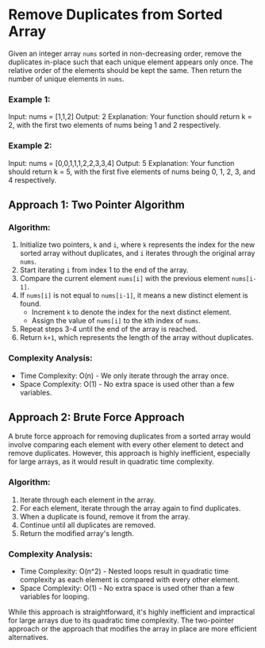 # Remove Duplicates from Sorted Array

Given an integer array `nums` sorted in non-decreasing order, remove the duplicates in-place such that each unique element appears only once.
The relative order of the elements should be kept the same. Then return the number of unique elements in `nums`.

### Example 1:
Input: nums = [1,1,2]
Output: 2
Explanation: Your function should return k = 2, with the first two elements of nums being 1 and 2 respectively.

### Example 2:
Input: nums = [0,0,1,1,1,2,2,3,3,4]
Output: 5
Explanation: Your function should return k = 5, with the first five elements of nums being 0, 1, 2, 3, and 4 respectively.

## Approach 1: Two Pointer Algorithm

### Algorithm:
1. Initialize two pointers, `k` and `i`, where `k` represents the index for the new sorted array without duplicates, and `i` iterates through the original array `nums`.
2. Start iterating `i` from index 1 to the end of the array.
3. Compare the current element `nums[i]` with the previous element `nums[i-1]`.
4. If `nums[i]` is not equal to `nums[i-1]`, it means a new distinct element is found.
   - Increment `k` to denote the index for the next distinct element.
   - Assign the value of `nums[i]` to the `k`th index of `nums`.
5. Repeat steps 3-4 until the end of the array is reached.
6. Return `k+1`, which represents the length of the array without duplicates.

### Complexity Analysis:
- Time Complexity: O(n) - We only iterate through the array once.
- Space Complexity: O(1) - No extra space is used other than a few variables.

## Approach 2: Brute Force Approach

A brute force approach for removing duplicates from a sorted array would involve comparing each element with every other element to detect and remove duplicates. However, this approach is highly inefficient, especially for large arrays, as it would result in quadratic time complexity.

### Algorithm:
1. Iterate through each element in the array.
2. For each element, iterate through the array again to find duplicates.
3. When a duplicate is found, remove it from the array.
4. Continue until all duplicates are removed.
5. Return the modified array's length.

### Complexity Analysis:
- Time Complexity: O(n^2) - Nested loops result in quadratic time complexity as each element is compared with every other element.
- Space Complexity: O(1) - No extra space is used other than a few variables for looping.

While this approach is straightforward, it's highly inefficient and impractical for large arrays due to its quadratic time complexity.
The two-pointer approach or the approach that modifies the array in place are more efficient alternatives.
